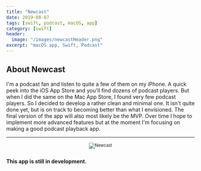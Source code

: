 ```yaml
---
title: "Newcast"
date: 2019-08-07
tags: [swift, podcast, macOS, app]
category: [swift]
header:
  image: "/images/newcastHeader.png"
excerpt: "macOS app, Swift, Podcast"
---
```


## About Newcast
I'm a podcast fan and listen to quite a few of them on my iPhone. A quick peek into the iOS App Store and you'll find dozens of podcast players. But when I did the same on the Mac App Store, I found very few podcast players. So I decided to develop a rather clean and minimal one. It isn't quite done yet, but is on track to becoming better than what I envisioned. The final version of the app will also most likely be the MVP. Over time I hope to implement more advanced features but at the moment I'm focusing on making a good podcast playback app.

________

<div style="width:image width px; font-size:80%; text-align:center;"><img src="{{ site.url }}{{ site.baseurl }}/images/Newcast_screenshot.png" alt="Newcast" width="width" height="height" style="padding-bottom:0.5em;" /></div>


#### This app is still in development.
